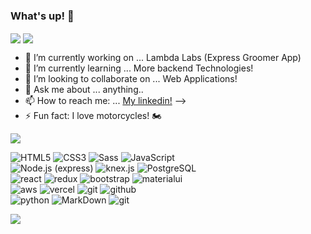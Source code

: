 ### What's up! 👋


<img align="center" src="https://lh3.googleusercontent.com/proxy/NBBabTJLuqYGTVUdoeg7GdemGDzHVY36ctzeQgOwlazZdFIcxuQJC9CjeEn7ukJxdmjGzBRUUFjt3MdFMsvOMqeZRBSL7tmg"/>

<img align="center" src="https://i.imgur.com/o1xpsU2.gif"/>


- 🔭 I’m currently working on ... Lambda Labs (Express Groomer App)
- 🌱 I’m currently learning ... More backend Technologies!
- 👯 I’m looking to collaborate on ... Web Applications!
- 💬 Ask me about ... anything..
- 📫 How to reach me: ... [My linkedin!](https://www.linkedin.com/in/kaleb-johnson1/)
-->
- ⚡ Fun fact: I love motorcycles! 🏍

<img align="center" src="https://i.ibb.co/RpKCMgm/my-skills.png"/>

![HTML5](https://img.shields.io/badge/html%205-006167?style=for-the-badge&logo=html5&logoColor=white&labelColor=141321)
![CSS3](https://img.shields.io/badge/css%203-006167?style=for-the-badge&logo=css3&logoColor=white&labelColor=141321)
![Sass](https://img.shields.io/badge/sass-006167?style=for-the-badge&logo=sass&logoColor=white&labelColor=141321)
![JavaScript](https://img.shields.io/badge/-JavaScript-006167?style=for-the-badge&logo=javascript&logoColor=white&labelColor=141321)
<br>
![Node.js (express)](https://img.shields.io/badge/-node.js-006167?style=for-the-badge&logo=google&logoColor=white&labelColor=141321)
![knex.js](https://img.shields.io/badge/-knex.js-006167?style=for-the-badge&logo=google&logoColor=white&labelColor=141321)
![PostgreSQL](https://img.shields.io/badge/-postgresql-006167?style=for-the-badge&logo=google&logoColor=white&labelColor=141321)
<br>
![react](https://img.shields.io/badge/react-006167?style=for-the-badge&logo=react&logoColor=white&labelColor=141321)
![redux](https://img.shields.io/badge/-redux-006167?style=for-the-badge&logo=redux&logoColor=white&labelColor=141321)
![bootstrap](https://img.shields.io/badge/-bootstap-006167?style=for-the-badge&logo=bootstrap&logoColor=white&labelColor=141321)
![materialui](https://img.shields.io/badge/-materialui-006167?style=for-the-badge&logo=google&logoColor=white&labelColor=141321)
<br>
![aws](https://img.shields.io/badge/-aws-006167?style=for-the-badge&logo=amazon&logoColor=white&labelColor=141321)
![vercel](https://img.shields.io/badge/-vercel-006167?style=for-the-badge&logo=vercel&logoColor=white&labelColor=141321)
![git](https://img.shields.io/badge/-git-006167?style=for-the-badge&logo=git&logoColor=white&labelColor=141321)
![github](https://img.shields.io/badge/-github-006167?style=for-the-badge&logo=github&logoColor=white&labelColor=141321)
<br>
![python](https://img.shields.io/badge/-python-006167?style=for-the-badge&logo=python&logoColor=white&labelColor=141321)
![MarkDown](https://img.shields.io/badge/-Markdown-006167?style=for-the-badge&logo=Markdown&logoColor=white&labelColor=141321)
![git](https://img.shields.io/badge/-git-006167?style=for-the-badge&logo=git&logoColor=white&labelColor=141321)

<img align="center" src="https://i.ibb.co/fCxjdTw/github.png"/>
